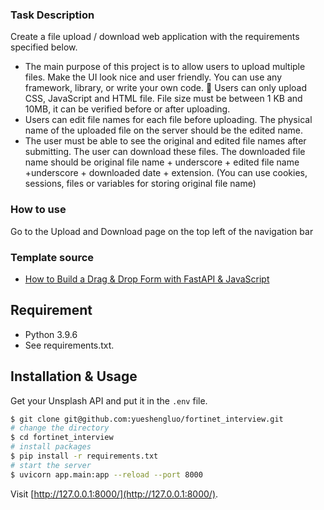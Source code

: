 ### Task Description
Create a file upload / download web application with the requirements specified below.  

- The main purpose of this project is to allow users to upload multiple files. Make the UI look nice  and user friendly. You can use any framework, library, or write your own code.   Users can only upload CSS, JavaScript and HTML file. File size must be between 1 KB and 10MB,  it can be verified before or after uploading.
- Users can edit file names for each file before uploading. The physical name of the uploaded file  on the server should be the edited name.  
- The user must be able to see the original and edited file names after submitting. The user can  download these files. The downloaded file name should be original file name + underscore +  edited file name +underscore + downloaded date + extension. (You can use cookies, sessions,  files or variables for storing original file name)

### How to use
Go to the Upload and Download page on the top left of the navigation bar

### Template source
- [How to Build a Drag & Drop Form with FastAPI & JavaScript](https://towardsdatascience.com/how-to-build-a-drag-drop-form-with-python-javascript-f5e43433b005)

## Requirement

- Python 3.9.6
- See requirements.txt.

## Installation & Usage

Get your Unsplash API and put it in the `.env` file.

```bash
$ git clone git@github.com:yueshengluo/fortinet_interview.git
# change the directory
$ cd fortinet_interview
# install packages
$ pip install -r requirements.txt
# start the server
$ uvicorn app.main:app --reload --port 8000
```

Visit [http://127.0.0.1:8000/](http://127.0.0.1:8000/).